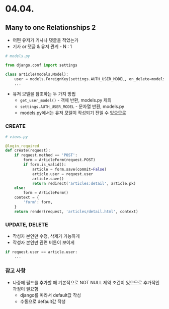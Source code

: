 # 04.04.

## Many to one Relationships 2

- 어떤 유저가 기사나 댓글을 적었는가
- 기사 or 댓글 & 유저 관계 - N : 1

```python
# models.py

from django.conf import settings

class article(models.Model):
    user = models.ForeignKey(settings.AUTH_USER_MODEL, on_delete=models.CASCADE)
    ...
```

- 유저 모델을 참조하는 두 가지 방법
    - `get_user_model()` - 객체 반환, models.py 제외
    - `settings.AUTH_USER_MODEL` - 문자열 반환, models.py
    - models.py에서는 유저 모델이 작성되기 전일 수 있으므로

### CREATE

```python
# views.py

@login_required
def create(request):
    if request.method == 'POST':
        form = ArticleForm(request.POST)
        if form.is_valid():
            article = form.save(commit=False)
            article.user = request.user
            article.save()
            return redirect('articles:detail', article.pk)
    else:
        form = ArticleForm()
    context = {
        'form': form,
    }
    return render(request, 'articles/detail.html', context)
```

### UPDATE, DELETE

- 작성자 본인만 수정, 삭제가 가능하게
- 작성자 본인만 관련 버튼이 보이게

```python
if request.user == article.user:
    ...
```

### 참고 사항

- 나중에 필드를 추가할 때 기본적으로 NOT NULL 제약 조건이 있으므로 추가적인 과정이 필요함
    - django를 따라서 default값 작성
    - 수동으로 default값 작성